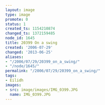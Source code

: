 ```yaml
---
layout: image
type: image
promote: 0
status: 1
created_ts: 1154210874
changed_ts: 1372159485
node_id: 1645
title: 20399 On a swing
created: '2006-07-29'
changed: '2013-06-25'
aliases:
- "/2006/07/29/20399_on_a_swing/"
- "/node/1645/"
permalink: "/2006/07/29/20399_on_a_swing/"
tags:
- Eilidh
images:
- src: image/images/IMG_0399.JPG
  name: IMG_0399.JPG
---
```


